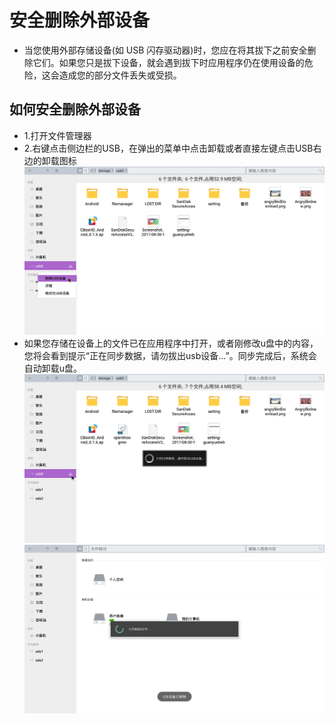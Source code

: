 # 安全删除外部设备

   - 当您使用外部存储设备(如 USB 闪存驱动器)时，您应在将其拔下之前安全删除它们。如果您只是拔下设备，就会遇到拔下时应用程序仍在使用设备的危险，这会造成您的部分文件丢失或受损。

## 如何安全删除外部设备

   - 1.打开文件管理器
   - 2.右键点击侧边栏的USB，在弹出的菜单中点击卸载或者直接左键点击USB右边的卸载图标
   ![](../pic/soft/filemanager/usb_umount.png)
   - 如果您存储在设备上的文件已在应用程序中打开，或者刚修改u盘中的内容，您将会看到提示“正在同步数据，请勿拔出usb设备...”。同步完成后，系统会自动卸载u盘。
   ![](../pic/soft/filemanager/usb_umounting.png)
   ![](../pic/soft/filemanager/usb_umountdone.png)
